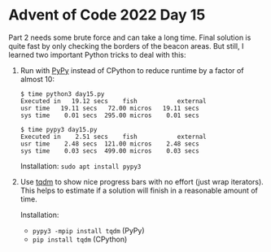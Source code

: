 # Advent of Code 2022 Day 15

Part 2 needs some brute force and can take a long time. Final solution is quite
fast by only checking the borders of the beacon areas. But still, I learned two
important Python tricks to deal with this:

1. Run with [PyPy](https://www.pypy.org/) instead of CPython to reduce runtime
   by a factor of almost 10:

    ```shell
    $ time python3 day15.py
    Executed in   19.12 secs    fish           external
    usr time   19.11 secs   72.00 micros   19.11 secs
    sys time    0.01 secs  295.00 micros    0.01 secs

    $ time pypy3 day15.py
    Executed in    2.51 secs    fish           external
    usr time    2.48 secs  121.00 micros    2.48 secs
    sys time    0.03 secs  499.00 micros    0.03 secs
    ```

    Installation: `sudo apt install pypy3`

2. Use [tqdm](https://github.com/tqdm/tqdm) to show nice progress bars with
   no effort (just wrap iterators). This helps to estimate if a solution will
   finish in a reasonable amount of time.

   Installation:
   - `pypy3 -mpip install tqdm` (PyPy)
   - `pip install tqdm` (CPython)
